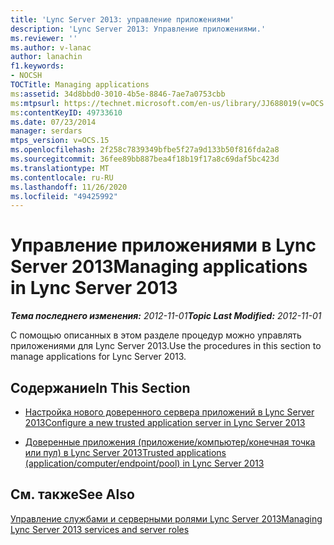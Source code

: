 ```yaml
---
title: 'Lync Server 2013: управление приложениями'
description: 'Lync Server 2013: Управление приложениями.'
ms.reviewer: ''
ms.author: v-lanac
author: lanachin
f1.keywords:
- NOCSH
TOCTitle: Managing applications
ms:assetid: 34d8bbd0-3010-4b5e-8846-7ae7a0753cbb
ms:mtpsurl: https://technet.microsoft.com/en-us/library/JJ688019(v=OCS.15)
ms:contentKeyID: 49733610
ms.date: 07/23/2014
manager: serdars
mtps_version: v=OCS.15
ms.openlocfilehash: 2f258c7839349bfbe5f27a9d133b50f816fda2a8
ms.sourcegitcommit: 36fee89bb887bea4f18b19f17a8c69daf5bc423d
ms.translationtype: MT
ms.contentlocale: ru-RU
ms.lasthandoff: 11/26/2020
ms.locfileid: "49425992"
---
```

# <a name="managing-applications-in-lync-server-2013"></a><span data-ttu-id="82722-103">Управление приложениями в Lync Server 2013</span><span class="sxs-lookup"><span data-stu-id="82722-103">Managing applications in Lync Server 2013</span></span>

<div data-xmlns="http://www.w3.org/1999/xhtml">

<div class="topic" data-xmlns="http://www.w3.org/1999/xhtml" data-msxsl="urn:schemas-microsoft-com:xslt" data-cs="https://msdn.microsoft.com/">

<div data-asp="https://msdn2.microsoft.com/asp">



</div>

<div id="mainSection">

<div id="mainBody"><span data-ttu-id="82722-104">

<span> </span></span><span class="sxs-lookup"><span data-stu-id="82722-104">

<span> </span></span></span>

<span data-ttu-id="82722-105">_**Тема последнего изменения:** 2012-11-01_</span><span class="sxs-lookup"><span data-stu-id="82722-105">_**Topic Last Modified:** 2012-11-01_</span></span>

<span data-ttu-id="82722-106">С помощью описанных в этом разделе процедур можно управлять приложениями для Lync Server 2013.</span><span class="sxs-lookup"><span data-stu-id="82722-106">Use the procedures in this section to manage applications for Lync Server 2013.</span></span>

<div>

## <a name="in-this-section"></a><span data-ttu-id="82722-107">Содержание</span><span class="sxs-lookup"><span data-stu-id="82722-107">In This Section</span></span>

  - [<span data-ttu-id="82722-108">Настройка нового доверенного сервера приложений в Lync Server 2013</span><span class="sxs-lookup"><span data-stu-id="82722-108">Configure a new trusted application server in Lync Server 2013</span></span>](lync-server-2013-configure-a-new-trusted-application-server.md)

  - [<span data-ttu-id="82722-109">Доверенные приложения (приложение/компьютер/конечная точка или пул) в Lync Server 2013</span><span class="sxs-lookup"><span data-stu-id="82722-109">Trusted applications (application/computer/endpoint/pool) in Lync Server 2013</span></span>](lync-server-2013-trusted-applications-application-computer-endpoint-pool.md)

</div>

<div>

## <a name="see-also"></a><span data-ttu-id="82722-110">См. также</span><span class="sxs-lookup"><span data-stu-id="82722-110">See Also</span></span>


[<span data-ttu-id="82722-111">Управление службами и серверными ролями Lync Server 2013</span><span class="sxs-lookup"><span data-stu-id="82722-111">Managing Lync Server 2013 services and server roles</span></span>](lync-server-2013-managing-lync-server-services-and-server-roles.md)  
  

<span data-ttu-id="82722-112"></div>

</div>

<span> </span>

</div>

</div>

</span><span class="sxs-lookup"><span data-stu-id="82722-112"></div>

</div>

<span> </span>

</div>

</div>

</span></span></div>

